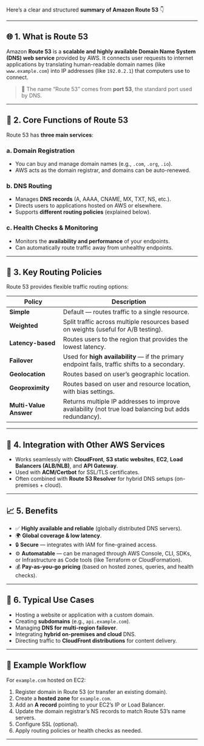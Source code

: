 Here’s a clear and structured **summary of Amazon Route 53** 👇

---

## 🌐 **1. What is Route 53**

Amazon **Route 53** is a **scalable and highly available Domain Name System (DNS) web service** provided by AWS.
It connects user requests to internet applications by translating human-readable domain names (like `www.example.com`) into IP addresses (like `192.0.2.1`) that computers use to connect.

> 📌 The name “Route 53” comes from **port 53**, the standard port used by DNS.

---

## 🧭 **2. Core Functions of Route 53**

Route 53 has **three main services**:

### a. **Domain Registration**

* You can buy and manage domain names (e.g., `.com`, `.org`, `.io`).
* AWS acts as the domain registrar, and domains can be auto-renewed.

### b. **DNS Routing**

* Manages **DNS records** (A, AAAA, CNAME, MX, TXT, NS, etc.).
* Directs users to applications hosted on AWS or elsewhere.
* Supports **different routing policies** (explained below).

### c. **Health Checks & Monitoring**

* Monitors the **availability and performance** of your endpoints.
* Can automatically route traffic away from unhealthy endpoints.

---

## 🧰 **3. Key Routing Policies**

Route 53 provides flexible traffic routing options:

| Policy                 | Description                                                                                          |
| ---------------------- | ---------------------------------------------------------------------------------------------------- |
| **Simple**             | Default — routes traffic to a single resource.                                                       |
| **Weighted**           | Split traffic across multiple resources based on weights (useful for A/B testing).                   |
| **Latency-based**      | Routes users to the region that provides the lowest latency.                                         |
| **Failover**           | Used for **high availability** — if the primary endpoint fails, traffic shifts to a secondary.       |
| **Geolocation**        | Routes based on user’s geographic location.                                                          |
| **Geoproximity**       | Routes based on user and resource location, with bias settings.                                      |
| **Multi-Value Answer** | Returns multiple IP addresses to improve availability (not true load balancing but adds redundancy). |

---

## 🧠 **4. Integration with Other AWS Services**

* Works seamlessly with **CloudFront**, **S3 static websites**, **EC2**, **Load Balancers (ALB/NLB)**, and **API Gateway**.
* Used with **ACM/Certbot** for SSL/TLS certificates.
* Often combined with **Route 53 Resolver** for hybrid DNS setups (on-premises + cloud).

---

## 📈 **5. Benefits**

* ✅ **Highly available and reliable** (globally distributed DNS servers).
* 🌍 **Global coverage & low latency**.
* 🔒 **Secure** — integrates with IAM for fine-grained access.
* ⚙️ **Automatable** — can be managed through AWS Console, CLI, SDKs, or Infrastructure as Code tools (like Terraform or CloudFormation).
* 💰 **Pay-as-you-go pricing** (based on hosted zones, queries, and health checks).

---

## 📝 **6. Typical Use Cases**

* Hosting a website or application with a custom domain.
* Creating **subdomains** (e.g., `api.example.com`).
* Managing **DNS for multi-region failover**.
* Integrating **hybrid on-premises and cloud** DNS.
* Directing traffic to **CloudFront distributions** for content delivery.

---

## 🚀 Example Workflow

For `example.com` hosted on EC2:

1. Register domain in Route 53 (or transfer an existing domain).
2. Create a **hosted zone** for `example.com`.
3. Add an **A record** pointing to your EC2’s IP or Load Balancer.
4. Update the domain registrar’s NS records to match Route 53’s name servers.
5. Configure SSL (optional).
6. Apply routing policies or health checks as needed.

---

